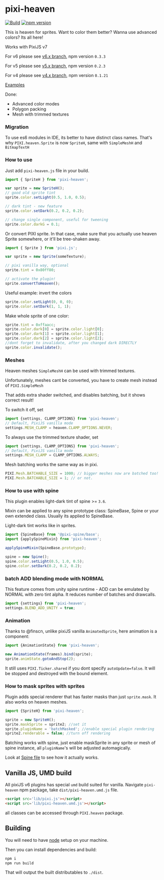 # pixi-heaven

[![Build](https://github.com/pixijs/pixi-heaven/workflows/Build/badge.svg)](https://github.com/pixijs/pixi-heaven/actions?query=workflow%3A%22Build%22) [![npm version](https://badge.fury.io/js/%40pixi%2Fpixi-heaven.svg)](https://badge.fury.io/js/%40pixi%2Fpixi-heaven)

This is heaven for sprites. Want to color them better? Wanna use advanced colors? Its all here!

Works with PixiJS v7

For v6 please see [v6.x branch](https://github.com/gameofbombs/pixi-heaven/tree/v6.x), npm version `0.3.3`

For v5 please see [v5.x branch](https://github.com/gameofbombs/pixi-heaven/tree/v5.x), npm version `0.2.3`

For v4 please see [v4.x branch](https://github.com/gameofbombs/pixi-heaven/tree/v4.x), npm version `0.1.21`


[Examples](https://pixijs.github.io/examples/#/plugin-heaven/invert.js)

Done:

* Advanced color modes
* Polygon packing
* Mesh with trimmed textures

### Migration

To use es6 modules in IDE, its better to have distinct class names. That's why `PIXI.heaven.Sprite` is now `SpriteH`, same with `SimpleMeshH` and `BitmapTextH`

### How to use

Just add `pixi-heaven.js` file in your build.

```js
import { SpriteH } from 'pixi-heaven';

var sprite = new SpriteH();
// good old sprite tint
sprite.color.setLight(0.5, 1.0, 0.5);

// dark tint - new feature
sprite.color.setDark(0.2, 0.2, 0.2);

// change single component, useful for tweening
sprite.color.darkG = 0.1;
```

Or convert PIXI sprite. In that case, make sure that you actually use heaven Sprite somewhere, or it'll be tree-shaken away.

```js
import { Sprite } from 'pixi.js';

var sprite = new Sprite(someTexture);

// pixi vanilla way, optional
sprite.tint = 0x80ff80;

// activate the plugin!
sprite.convertToHeaven();
```

Useful example: invert the colors

```js
sprite.color.setLight(0, 0, 0);
sprite.color.setDark(1, 1, 1);
```

Make whole sprite of one color:

```js
sprite.tint = 0xffaacc;
sprite.color.dark[0] = sprite.color.light[0];
sprite.color.dark[1] = sprite.color.light[1];
sprite.color.dark[2] = sprite.color.light[2];
//dont forget to invalidate, after you changed dark DIRECTLY
sprite.color.invalidate();
```

### Meshes

Heaven meshes `SimpleMeshH` can be used with trimmed textures.

Unfortunately, meshes cant be converted, you have to create mesh instead of `PIXI.SimpleMesh`

That adds extra shader switched, and disables batching, but it shows correct result!

To switch it off, set

```js
import {settings, CLAMP_OPTIONS} from 'pixi-heaven';
// Default, PixiJS vanilla mode
settings.MESH_CLAMP = heaven.CLAMP_OPTIONS.NEVER;
```

To always use the trimmed texture shader, set

```js
import {settings, CLAMP_OPTIONS} from 'pixi-heaven';
// Default, PixiJS vanilla mode
settings.MESH_CLAMP = CLAMP_OPTIONS.ALWAYS;
```

Mesh batching works the same way as in pixi.

```js
PIXI.Mesh.BATCHABLE_SIZE = 1000; // bigger meshes now are batched too!
PIXI.Mesh.BATCHABLE_SIZE = 1; // or not.
```

### How to use with spine

This plugin enables light-dark tint of spine >= `3.6`.

Mixin can be applied to any spine prototype class: SpineBase, Spine or your own extended class. Usually its applied to SpineBase.

Light-dark tint works like in sprites.

```js
import {SpineBase} from '@pixi-spine/base';
import {applySpineMixin} from 'pixi-heaven';

applySpineMixin(SpineBase.prototype);

spine = new Spine();
spine.color.setLight(0.5, 1.0, 0.5);
spine.color.setDark(0.2, 0.2, 0.2);
```

### batch ADD blending mode with NORMAL

This feature comes from unity spine runtime - ADD can be emulated by NORMAL with zero tint alpha.
It reduces number of batches and drawcalls.

```js
import {settings} from 'pixi-heaven';
settings.BLEND_ADD_UNITY = true;
```

### Animation

Thanks to @finscn, unlike pixiJS vanilla  `AnimatedSprite`, here animation is a component:

```js
import {AnimationState} from 'pixi-heaven';

new AnimationState(frames).bind(sprite);
sprite.animState.gotoAndStop(2);
```

It still uses `PIXI.Ticker.shared` if you dont specify `autoUpdate=false`.
It will be stopped and destroyed with the bound element.

### How to mask sprites with sprites

Plugin adds special renderer that has faster masks than just `sprite.mask`. It also works on heaven meshes.

```js
import {SpriteH} from 'pixi-heaven';

sprite = new SpriteH();
sprite.maskSprite = sprite2; //set it
sprite.pluginName = 'batchMasked'; //enable special plugin rendering
sprite2.renderable = false; //turn off rendering
```

Batching works with spine, just enable maskSprite in any sprite or mesh of spine instance,
all `pluginName`'s will be adjusted automagically.

Look at [Spine file](https://github.com/gameofbombs/pixi-heaven/blob/master/src/z_spine/Spine.ts) to see
how it actually works.

## Vanilla JS, UMD build

All pixiJS v6 plugins has special `umd` build suited for vanilla.
Navigate `pixi-heaven` npm package, take `dist/pixi-heaven.umd.js` file.

```html
<script src='lib/pixi.js'></script>
<script src='lib/pixi-heaven.umd.js'></script>
```

all classes can be accessed through `PIXI.heaven` package.

## Building

You will need to have [node][node] setup on your machine.

Then you can install dependencies and build:

```bash
npm i
npm run build
```

That will output the built distributables to `./dist`.

[node]:             https://nodejs.org/
[typescript]:       https://www.typescriptlang.org/

